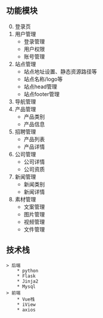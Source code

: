 ## 功能模块
0. 登录页
1. 用户管理
    * 登录管理
    * 用户权限
    * 账号管理
2. 站点管理
    * 站点地址设置、静态资源路径等
    * 站点名称/logo等
    * 站点head管理
    * 站点footer管理
3. 导航管理
4. 产品管理
    * 产品类别
    * 产品信息
5. 招聘管理
    * 产品列表
    * 产品详情
6. 公司管理
    * 公司详情
    * 公司资质
7. 新闻管理
    * 新闻类别
    * 新闻详情
8. 素材管理
    * 文案管理
    * 图片管理
    * 视频管理
    * 文件管理

## 技术栈
    > 后端
        * python
        * Flask
        * Jinja2
        * Mysql
    > 前端
        * Vue栈
        * iView
        * axios